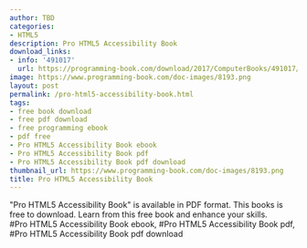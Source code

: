 ```yaml
---
author: TBD
categories:
- HTML5
description: Pro HTML5 Accessibility Book
download_links:
- info: '491017'
  url: https://programming-book.com/download/2017/ComputerBooks/491017/Pro HTML5 Accessibility.pdf
image: https://www.programming-book.com/doc-images/8193.png
layout: post
permalink: /pro-html5-accessibility-book.html
tags:
- free book download
- free pdf download
- free programming ebook
- pdf free
- Pro HTML5 Accessibility Book ebook
- Pro HTML5 Accessibility Book pdf
- Pro HTML5 Accessibility Book pdf download
thumbnail_url: https://www.programming-book.com/doc-images/8193.png
title: Pro HTML5 Accessibility Book
---
```


 
<div class="item-desc text-justify">
  "Pro HTML5 Accessibility Book" is available in PDF format. This books is free to download. Learn from this free book and enhance your skills.
  <br>
  #Pro HTML5 Accessibility Book ebook, #Pro HTML5 Accessibility Book pdf, #Pro HTML5 Accessibility Book pdf download
</div>